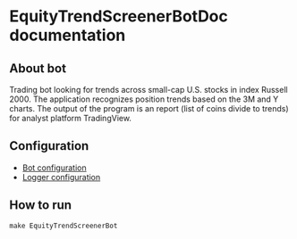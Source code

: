 # EquityTrendScreenerBotDoc documentation

## About bot

Trading bot looking for trends across small-cap U.S. stocks in index Russell 2000. The application
recognizes position trends based on the 3M and Y charts. 
The output of the program is an report (list of coins divide to trends) for analyst platform TradingView.

## Configuration

* [Bot configuration](../config/EquityTrendScreenerBotConfig.yaml)
* [Logger configuration](../config/EquityTrendScreenerBotLogger.conf)

## How to run

```commandline
make EquityTrendScreenerBot
```

